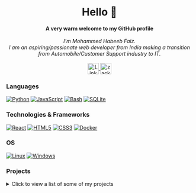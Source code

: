 <h1 align="center">Hello 👋 </h1>

<p align="center">
    <b>A very warm welcome to my GitHub profile</b><br><br>
    <i>
        I'm Mohammed Habeeb Faiz.<br>
        I am an aspiring/passionate web developer from India making a transition from Automobile/Customer Support industry to IT.<br>
    </i><br>
    <a href="https://www.linkedin.com/in/faiz-mohammed-77a896210/">
        <img src="https://cdn2.iconfinder.com/data/icons/social-media-2285/512/1_Linkedin_unofficial_colored_svg-1024.png" align="center" height="30" width="30"  alt="LinkedIn">
    </a>
    <a href="https://instagram.com/zack.the.jack.1" target="blank"><img align="center" src="https://raw.githubusercontent.com/rahuldkjain/github-profile-readme-generator/master/src/images/icons/Social/instagram.svg" alt="zack.the.jack.1" height="30" width="30" /></a>
</p>

### Languages
[![Python](https://img.shields.io/badge/python-black?style=for-the-badge&logo=python)](https://github.com/faizmhf666)
[![JavaScript](https://img.shields.io/badge/javascript-black?style=for-the-badge&logo=javascript)](https://github.com/faizmhf666)
[![Bash](https://img.shields.io/badge/bash-black?style=for-the-badge&logo=gnu-bash&logoColor=white)](https://github.com/faizmhf666)
[![SQLite](https://img.shields.io/badge/sqlite-black?style=for-the-badge&logo=sqlite)](https://github.com/faizmhf666)

### Technologies & Frameworks
[![React](https://img.shields.io/badge/react-black?style=for-the-badge&logo=react)](https://github.com/faizmhf666)
[![HTML5](https://img.shields.io/badge/html5-black?style=for-the-badge&logo=html5)](https://github.com/faizmhf666)
[![CSS3](https://img.shields.io/badge/css3-black?style=for-the-badge&logo=css3)](https://github.com/faizmhf666)
[![Docker](https://img.shields.io/badge/docker-black?style=for-the-badge&logo=docker)](https://github.com/faizmhf666)

### OS
[![Linux](https://img.shields.io/badge/linux-black?style=for-the-badge&logo=Linux)](https://github.com/faizmhf666)
[![Windows](https://img.shields.io/badge/Windows-black?style=for-the-badge&logo=Windows)](https://github.com/faizmhf666)


### Projects
<details>
    <summary>Click to view a list of some of my projects</summary>
    <ul>
        <li><a href="https://rpsgamebyfaiz.ccbp.tech/" target="blank">Rock Paper Scissors using ReactJs</a></li>
        <li><a href="https://bggradientfaiz.ccbp.tech" target="blank">Background gradient using ReactJs</a></li>
        <li><a href="https://memecreaterfaiz.ccbp.tech" target="blank">meme generator using ReactJs</a></li>
        <li><a href="https://faizbookhub.ccbp.tech" target="blank">BookHub CCBP React Project</a></li>
        <li><a href="https://ecommercebyme.ccbp.tech" target="blank">E-commerce web</a></li>
        <li><a href="https://changethememhf.ccbp.tech" target="blank">Navbar with theme switch ReactJs</a></li>
        <li><a href="https://primevideocmhf.ccbp.tech" target="blank">Streaming service landing page using ReactJs</a></li>
        <li><a href="https://faizregform.ccbp.tech" target="blank">Dummy registration form using ReactJS</a></li>
        <li><a href="https://fzcommentapp.ccbp.tech" target="blank">Comment your Thoughts app/appsection using ReactJs</a></li>
        <li><a href="https://faizcointoss.ccbp.tech" target="blank">Coin Toss webapp using ReactJs</a></li>
        <li><a href="https://faizappstore.ccbp.tech" target="blank">App store landing page using ReactJs</a></li>
        <li><a href="https://faizreactbh.ccbp.tech" target="blank">Browser History page using ReactJs</a></li>
        <li><a href="https://faizmh1.ccbp.tech" target="blank">simple webpage to render given user list using ReactJs</a></li>
        <li><a href="https://withcsspagedemo.ccbp.tech" target="blank">CSS flexbox dummy blog page</a></li>
        <li><a href="https://formpoiuy.ccbp.tech" target="blank">Form page using different input methods using JavaScript and Html/css</a></li>
        <li><a href="https://wikiapifaiz.ccbp.tech/" target="blank">Wikipedia search webapp using JavaScript and Html/css</a></li>
        <li><a href="https://explosivesgame.ccbp.tech" target="blank">Explosive game demonstrating various events and interval/timer in Javascript using JavaScript and Html/css</a></li>
        <li><a href="https://todowebpagebyjf.ccbp.tech" target="blank">Todo Webapp demonstrating JavaScript events using JavaScript and Html/css  </a></li>
        <li><a href="https://catswitchproje2.ccbp.tech" target="blank">Caty andSwitch Demonstrating event listeners in JavaScript</a></li>
        <li><a href="https://guessnumberfaiz.ccbp.tech" target="blank">Number Guessing game using JavaScript Math function</a></li>
    
    
</ul>
</details>
